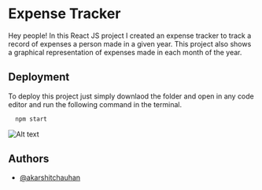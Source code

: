 
# Expense Tracker

Hey people! In this React JS project I created an expense tracker
to track a record of expenses a person made in a given year.
This project also shows a graphical representation of expenses made
in each month of the year.


## Deployment

To deploy this project just simply downlaod the folder and open in
any code editor and run the following command in the terminal.

```bash
  npm start
```

![Alt text](https://drive.google.com/file/d/1W1jr-N0t8Nx1sItIgZjn9Cft5Ml1gFrF/view?usp=share_link "Optional title")

## Authors

- [@akarshitchauhan](https://github.com/akarshitchauhan)

